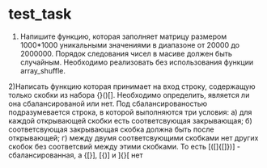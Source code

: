 # test_task
1) Напишите функцию, которая заполняет матрицу размером 1000*1000 уникальными значениями в диапазоне от 20000 до 2000000.
Порядок следования чисел в масиве должен быть случайным. Необходимо реализовать без использования функции array_shuffle.

2)Написать функцию которая принимает на вход строку, содержащую  только скобки из набора {}()[].
Необходимо определить, является ли она сбалансированой или нет.
Под сбалансированостью подразумевается строка, в которой выполняются три условия: 
a) для каждой открывающей скобки есть соответсвующая закрывающая;
б) соответсвующая закрывающая скобка должна быть после открывающей;
г) между двумя соответсвующими скобками нет других скобок без соответсвий между этими скобками.
То есть [([]{[]})] - сбалансированная, а {[}], [{)] и ]{}[ нет
